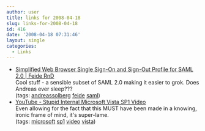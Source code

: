 ```yaml
---
author: user
title: links for 2008-04-18
slug: links-for-2008-04-18
id: 416
date: '2008-04-18 07:31:46'
layout: single
categories:
  - Links
---
```


*   [Simplified Web Browser Single Sign-On and Sign-Out Profile for SAML 2.0 \| Feide RnD](http://rnd.feide.no/content/simplified-web-browser-single-sign-and-sign-out-profile-saml-20)  
    Cool stuff - a sensible subset of SAML 2.0 making it easier to grok. Does Andreas ever sleep???  
    (tags: [andreassolberg](http://del.icio.us/superpat/andreassolberg) [feide](http://del.icio.us/superpat/feide) [saml](http://del.icio.us/superpat/saml))  
*   [YouTube - Stupid Internal Microsoft Vista SP1 Video](http://www.youtube.com/watch?v=sPv8PPl7ANU)  
    Even allowing for the fact that this MUST have been made in a knowing, ironic frame of mind, it's super-lame.  
    (tags: [microsoft](http://del.icio.us/superpat/microsoft) [sp1](http://del.icio.us/superpat/sp1) [video](http://del.icio.us/superpat/video) [vista](http://del.icio.us/superpat/vista))  

